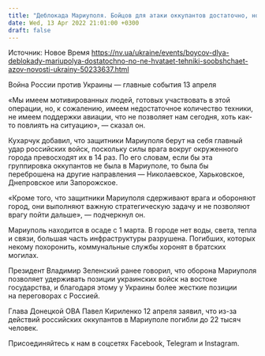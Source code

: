```yaml
---
title: "Деблокада Мариуполя. Бойцов для атаки оккупантов достаточно, но не хватает техники и авиации — Азов"
date: Wed, 13 Apr 2022 21:01:00 +0300
draft: false
---
```

Источник: Новое Время https://nv.ua/ukraine/events/boycov-dlya-deblokady-mariupolya-dostatochno-no-ne-hvataet-tehniki-soobshchaet-azov-novosti-ukrainy-50233637.html


Война России против Украины — главные события 13 апреля

«Мы имеем мотивированных людей, готовых участвовать в этой операции, но, к сожалению, имеем недостаточное количество техники, не имеем поддержки авиации, что не позволяет нам сегодня, хоть как-то повлиять на ситуацию», — сказал он.

Кухарчук добавил, что защитники Мариуполя берут на себя главный удар российских войск, поскольку силы врага вокруг окруженного города превосходят их в 14 раз. По его словам, если бы эта группировка оккупантов не была в Мариуполе, то была бы переброшена на другие направления — Николаевское, Харьковское, Днепровское или Запорожское.

«Кроме того, что защитники Мариуполя сдерживают врага и обороняют город, они выполняют важную стратегическую задачу и не позволяют врагу пойти дальше», — подчеркнул он.

Мариуполь находится в осаде с 1 марта. В городе нет воды, света, тепла и связи, большая часть инфраструктуры разрушена. Погибших, которых некому похоронить, коммунальные службы хоронят в братских могилах.

Президент Владимир Зеленский ранее говорил, что оборона Мариуполя позволяет удерживать позиции украинских войск на востоке государства, и благодаря этому у Украины более жесткие позиции на переговорах с Россией.

Глава Донецкой ОВА Павел Кириленко 12 апреля заявил, что из-за действий российских оккупантов в Мариуполе погибли до 22 тысяч человек.

Присоединяйтесь к нам в соцсетях Facebook, Telegram и Instagram.
